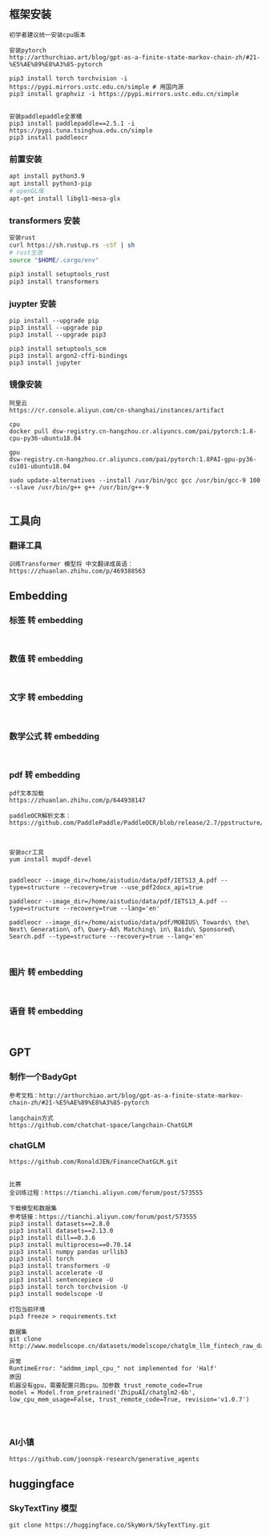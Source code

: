 ## 框架安装
```
初学者建议统一安装cpu版本

安装pytorch
http://arthurchiao.art/blog/gpt-as-a-finite-state-markov-chain-zh/#21-%E5%AE%89%E8%A3%85-pytorch

pip3 install torch torchvision -i https://pypi.mirrors.ustc.edu.cn/simple # 用国内源
pip3 install graphviz -i https://pypi.mirrors.ustc.edu.cn/simple


安装paddlepaddle全家桶
pip3 install paddlepaddle==2.5.1 -i https://pypi.tuna.tsinghua.edu.cn/simple    
pip3 install paddleocr
```

### 前置安装
```bash
apt install python3.9
apt install python3-pip
# openGL库
apt-get install libgl1-mesa-glx


```

### transformers 安装
```bash
安装rust
curl https://sh.rustup.rs -sSf | sh
# rust生效
source "$HOME/.cargo/env"

pip3 install setuptools_rust
pip3 install transformers

```

### juypter 安装
```
pip install --upgrade pip
pip3 install --upgrade pip
pip3 install --upgrade pip3

pip3 install setuptools_scm
pip3 install argon2-cffi-bindings
pip3 install jupyter

```

### 镜像安装
```
阿里云
https://cr.console.aliyun.com/cn-shanghai/instances/artifact

cpu
docker pull dsw-registry.cn-hangzhou.cr.aliyuncs.com/pai/pytorch:1.8-cpu-py36-ubuntu18.04

gpu
dsw-registry.cn-hangzhou.cr.aliyuncs.com/pai/pytorch:1.8PAI-gpu-py36-cu101-ubuntu18.04

sudo update-alternatives --install /usr/bin/gcc gcc /usr/bin/gcc-9 100 --slave /usr/bin/g++ g++ /usr/bin/g++-9


```

## 工具向
### 翻译工具
```
训练Transformer 模型将 中文翻译成英语：https://zhuanlan.zhihu.com/p/469388563

```







## Embedding
### 标签 转 embedding
```


```

### 数值 转 embedding
```


```
### 文字 转 embedding
```


```
### 数学公式 转 embedding
```


```
### pdf 转 embedding
```
pdf文本加载
https://zhuanlan.zhihu.com/p/644938147

paddleOCR解析文本：https://github.com/PaddlePaddle/PaddleOCR/blob/release/2.7/ppstructure/docs/quickstart.md



安装ocr工具
yum install mupdf-devel


paddleocr --image_dir=/home/aistudio/data/pdf/IETS13_A.pdf --type=structure --recovery=true --use_pdf2docx_api=true

paddleocr --image_dir=/home/aistudio/data/pdf/IETS13_A.pdf --type=structure --recovery=true --lang='en'

paddleocr --image_dir=/home/aistudio/data/pdf/MOBIUS\ Towards\ the\ Next\ Generation\ of\ Query-Ad\ Matching\ in\ Baidu\ Sponsored\ Search.pdf --type=structure --recovery=true --lang='en'



```
### 图片 转 embedding
```


```
### 语音 转 embedding
```


```



## GPT
### 制作一个BadyGpt
```
参考文档：http://arthurchiao.art/blog/gpt-as-a-finite-state-markov-chain-zh/#21-%E5%AE%89%E8%A3%85-pytorch

langchain方式
https://github.com/chatchat-space/langchain-ChatGLM

```

### chatGLM
```
https://github.com/RonaldJEN/FinanceChatGLM.git


比赛
全训练过程：https://tianchi.aliyun.com/forum/post/573555

下载模型和数据集
参考链接：https://tianchi.aliyun.com/forum/post/573555
pip3 install datasets==2.8.0
pip3 install datasets==2.13.0
pip3 install dill==0.3.6
pip3 install multiprocess==0.70.14
pip3 install numpy pandas urllib3
pip3 install torch
pip3 install transformers -U
pip3 install accelerate -U
pip3 install sentencepiece -U
pip3 install torch torchvision -U
pip3 install modelscope -U 

打包当前环境
pip3 freeze > requirements.txt

数据集
git clone http://www.modelscope.cn/datasets/modelscope/chatglm_llm_fintech_raw_dataset.git

异常
RuntimeError: "addmm_impl_cpu_" not implemented for 'Half'
原因
机器没有gpu，需要配置只跑cpu。加参数 trust_remote_code=True
model = Model.from_pretrained('ZhipuAI/chatglm2-6b', low_cpu_mem_usage=False, trust_remote_code=True, revision='v1.0.7')




```

### AI小镇
```
https://github.com/joonspk-research/generative_agents

```

## huggingface
### SkyTextTiny 模型
```
git clone https://huggingface.co/SkyWork/SkyTextTiny.git    


```

### 
```

```

### 
```

```

### 
```

```

### 
```

```

### 
```

```

### 
```

```

### 
```

```

### 
```

```

### 
```

```

### 
```

```

### 
```

```

### 
```

```

### 
```

```

### 
```

```

### 
```

```

### 
```

```

### 
```

```

### 
```

```

### 
```

```

### 
```

```

### 
```

```

### 
```

```

### 
```

```

### 
```

```

### 
```

```

### 
```

```

### 
```

```

### 
```

```

### 
```

```

### 
```

```

### 
```

```

### 
```

```

### 
```

```

### 
```

```

### 
```

```

### 
```

```

### 
```

```

### 
```

```

### 
```

```

### 
```

```

### 
```

```

### 
```

```

### 
```

```

### 
```

```

### 
```

```

### 
```

```

### 
```

```

### 
```

```

### 
```

```

### 
```

```

### 
```

```

### 
```

```

### 
```

```

### 
```

```

### 
```

```

### 
```

```

### 
```

```

### 
```

```

### 
```

```

### 
```

```

### 
```

```

### 
```

```

### 
```

```

### 
```

```

### 
```

```

### 
```

```

### 
```

```

### 
```

```

### 
```

```

### 
```

```

### 
```

```

### 
```

```

### 
```

```

### 
```

```

### 
```

```

### 
```

```

### 
```

```

### 
```

```

### 
```

```

### 
```

```

### 
```

```

### 
```

```

### 
```

```

### 
```

```

### 
```

```

### 
```

```

### 
```

```
